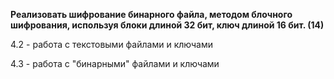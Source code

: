 **Реализовать шифрование бинарного файла, методом блочного шифрования, используя блоки длиной 32 бит, ключ длиной 16 бит.  (14)**


4.2 - работа с текстовыми файлами и ключами


4.3 - работа с "бинарными" файлами и ключами
